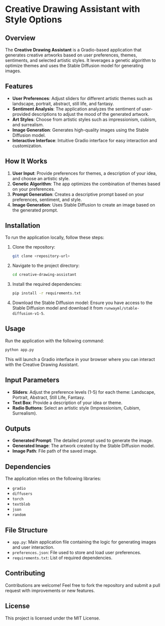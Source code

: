 # Creative Drawing Assistant with Style Options

## Overview
The **Creative Drawing Assistant** is a Gradio-based application that generates creative artworks based on user preferences, themes, sentiments, and selected artistic styles. It leverages a genetic algorithm to optimize themes and uses the Stable Diffusion model for generating images.

## Features
- **User Preferences**: Adjust sliders for different artistic themes such as landscape, portrait, abstract, still life, and fantasy.
- **Sentiment Analysis**: The application analyzes the sentiment of user-provided descriptions to adjust the mood of the generated artwork.
- **Art Styles**: Choose from artistic styles such as impressionism, cubism, and surrealism.
- **Image Generation**: Generates high-quality images using the Stable Diffusion model.
- **Interactive Interface**: Intuitive Gradio interface for easy interaction and customization.

## How It Works
1. **User Input**: Provide preferences for themes, a description of your idea, and choose an artistic style.
2. **Genetic Algorithm**: The app optimizes the combination of themes based on your preferences.
3. **Prompt Generation**: Creates a descriptive prompt based on your preferences, sentiment, and style.
4. **Image Generation**: Uses Stable Diffusion to create an image based on the generated prompt.

## Installation
To run the application locally, follow these steps:

1. Clone the repository:
   ```bash
   git clone <repository-url>
   ```

2. Navigate to the project directory:
   ```bash
   cd creative-drawing-assistant
   ```

3. Install the required dependencies:
   ```bash
   pip install -r requirements.txt
   ```

4. Download the Stable Diffusion model:
   Ensure you have access to the Stable Diffusion model and download it from `runwayml/stable-diffusion-v1-5`.

## Usage
Run the application with the following command:
```bash
python app.py
```
This will launch a Gradio interface in your browser where you can interact with the Creative Drawing Assistant.

## Input Parameters
- **Sliders**: Adjust the preference levels (1-5) for each theme: Landscape, Portrait, Abstract, Still Life, Fantasy.
- **Text Box**: Provide a description of your idea or theme.
- **Radio Buttons**: Select an artistic style (Impressionism, Cubism, Surrealism).

## Outputs
- **Generated Prompt**: The detailed prompt used to generate the image.
- **Generated Image**: The artwork created by the Stable Diffusion model.
- **Image Path**: File path of the saved image.

## Dependencies
The application relies on the following libraries:
- `gradio`
- `diffusers`
- `torch`
- `textblob`
- `json`
- `random`

## File Structure
- `app.py`: Main application file containing the logic for generating images and user interaction.
- `preferences.json`: File used to store and load user preferences.
- `requirements.txt`: List of required dependencies.

## Contributing
Contributions are welcome! Feel free to fork the repository and submit a pull request with improvements or new features.

## License
This project is licensed under the MIT License.
